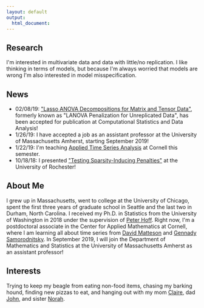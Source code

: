 ```yaml
---
layout: default
output: 
  html_document:
---
```


Research
-------

I'm interested in multivariate data and data with little/no replication. I like thinking in terms of models, but because I'm always worried that models are wrong I'm also interested in model misspecification. 

## News
* 02/08/19: ["Lasso ANOVA Decompositions for Matrix and Tensor Data"](https://arxiv.org/pdf/1703.08620.pdf), formerly known as "LANOVA Penalization for Unreplicated Data",  has been accepted for publication at Computational Statistics and Data Analysis!
* 1/26/19: I have accepted a job as an assistant professor at the University of Massachusetts Amherst, starting September 2019!
* 1/22/19: I'm teaching [Applied Time Series Analysis](https://maryclare.github.io/atsa) at Cornell this semester.
* 10/18/18: I presented ["Testing Sparsity-Inducing Penalties"](https://arxiv.org/pdf/1712.06230.pdf) at the University of Rochester!


## About Me

I grew up in Massachusetts, went to college at the University of Chicago, spent the first three years of graduate school in Seattle and the last two in Durham, North Carolina. I received my Ph.D. in Statistics from the University of Washington in 2018 under the supervision of [Peter Hoff](https://pdhoff.github.io). Right now, I'm a postdoctoral associate in the Center for Applied Mathematics at Cornell, where I am learning all about time series from [David Matteson](https://davidsmatteson.com) and [Gennady Samorodnitsky](https://people.orie.cornell.edu/gennady/). In September 2019, I will join the Department of Mathematics and Statistics at the University of Massachusetts Amherst as an assistant professor!

## Interests

Trying to keep my beagle from eating non-food items, chasing my barking hound, finding new pizzas to eat, and hanging out with my mom [Claire](http://www.griffinink.com), dad [John](http://www.crai.com/expert/john-j-griffin), and sister [Norah](https://www.linkedin.com/in/norah-griffin-8451a4146).



